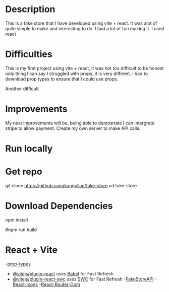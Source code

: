 # Description

This is a fake store that I have developed using vite + react. It was alot of quite simple to make and interesting to do. I had a lot of fun making it. I used react

# Difficulties

This is my first project using vite + react, it was not too difficult to be honest only thing I can say I struggled with props, it is very diffirent. I had to download prop types to ensure that I could use props.

Another difficult

# Improvements

My next improvements will be, being able to demostrate I can intergrate stripe to allow payment. Create my own server to make API calls.

# Run locally

# Get repo

git clone https://github.com/kxngollan/fake-store
cd fake-store

# Download Dependencies

npm install

#npm run build

# React + Vite

-[prop-types](https://www.npmjs.com/package/prop-types)

- [@vitejs/plugin-react](https://github.com/vitejs/vite-plugin-react/blob/main/packages/plugin-react/README.md) uses [Babel](https://babeljs.io/) for Fast Refresh
- [@vitejs/plugin-react-swc](https://github.com/vitejs/vite-plugin-react-swc) uses [SWC](https://swc.rs/) for Fast Refresh -[FakeStoreAPI](https://fakestoreapi.com/) -[React-icons](https://react-icons.github.io/react-icons/) -[React-Router-Dom](https://reactrouter.com/en/main)
